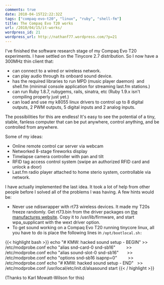 ```yaml
---
comments: true
date: 2010-04-15T22:22:32Z
tags: ["compaq-evo-t20", "linux", "ruby", "shell-fm"]
title: The Compaq Evo T20 works
url: /2010/04/15/it-works/
wordpress_id: 21
wordpress_url: http://nathanf77.wordpress.com/?p=21
---
```


I've finished the software research stage of my Compaq Evo T20 experiments.
I have settled on the Tinycore 2.7 distribution.
So I now have a 300MHz thin client that:

<ul>
	<li>can connect to a wired or wireless network.</li>
	<li>can play audio through its onboard sound device.</li>
	<li>has the required libraries to run MPD (music player daemon) 
	    and shell.fm (minimal console application for streaming last.fm stations.)</li>
	<li>can run Ruby 1.8.7, rubygems, rails, sinatra, etc (Ruby 1.9.x isn't compiling properly just yet.)</li>
	<li>can load and use my k8055 linux drivers to control up to 8 digital outputs, 2 PWM outputs,
	    5 digital inputs and 2 analog inputs.</li>
</ul>

The possibilities for this are endless! It's easy to see the potential of a tiny, stable, fanless computer
that can be put anywhere, control anything, and be controlled from anywhere.

Some of my ideas:

<ul>
	<li>Online remote control car server via webcam</li>
	<li>Networked 8-stage fireworks display</li>
	<li>Timelapse camera controller with pan and tilt</li>
	<li>RFID tag access control system (swipe an authorized RFID card and unlock a door)</li>
	<li>Last.fm radio player attached to home sterio system, controllable via network.</li>
</ul>
I have actually implemented the last idea.
It took a lot of help from other people before I solved all of the problems I was having. A few hints would be:

<ul>
	<li>Never use ndiswrapper with rt73 wireless devices. It made my T20s freeze randomly.
	    Get rt73.bin from the driver packages on
	    <a href="http://www.ralinktech.com/support.php?s=2">the manufactures website</a>.
	    Copy it to /usr/lib/firmware, and start wpa_supplicant with the wext driver option.</li>
	<li>To get sound working on a Compaq Evo T20 running tinycore linux,
	    all you have to do is place the following lines in <code>/opt/bootlocal.sh:</code></li>
</ul>

{{< highlight bash >}}
echo "# KMW: hacked sound setup - BEGIN" >> /etc/modprobe.conf
echo "alias snd-card-0 snd-sb16"         >> /etc/modprobe.conf
echo "alias sound-slot-0 snd-sb16"       >> /etc/modprobe.conf
echo "options snd-sb16 isapnp=0"         >> /etc/modprobe.conf
echo "# KMW: hacked sound setup - END"   >> /etc/modprobe.conf
/usr/local/etc/init.d/alsasound start
{{< / highlight >}}

(Thanks to Karl Mowatt-Wilson for this)

